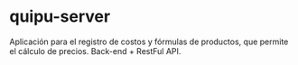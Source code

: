 # quipu-server
Aplicación para el registro de costos y fórmulas de productos, que permite el cálculo de precios. Back-end + RestFul API.
